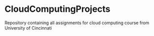 # CloudComputingProjects
Repository containing all assignments for cloud computing course from University of Cincinnati
